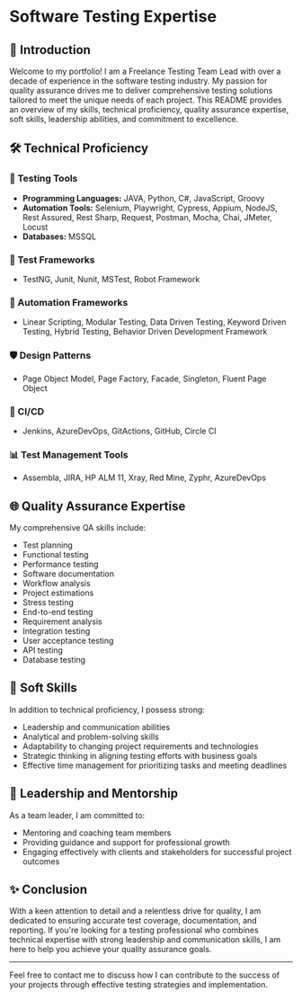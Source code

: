 # Software Testing Expertise

## 🌟 Introduction
Welcome to my portfolio! I am a Freelance Testing Team Lead with over a decade of experience in the software testing industry. My passion for quality assurance drives me to deliver comprehensive testing solutions tailored to meet the unique needs of each project. This README provides an overview of my skills, technical proficiency, quality assurance expertise, soft skills, leadership abilities, and commitment to excellence.

## 🛠️ Technical Proficiency
### 🧰 Testing Tools
- **Programming Languages:** JAVA, Python, C#, JavaScript, Groovy
- **Automation Tools:** Selenium, Playwright, Cypress, Appium, NodeJS, Rest Assured, Rest Sharp, Request, Postman, Mocha, Chai, JMeter, Locust
- **Databases:** MSSQL

### 🧪 Test Frameworks
- TestNG, Junit, Nunit, MSTest, Robot Framework

### 🤖 Automation Frameworks
- Linear Scripting, Modular Testing, Data Driven Testing, Keyword Driven Testing, Hybrid Testing, Behavior Driven Development Framework

### 🛡️ Design Patterns
- Page Object Model, Page Factory, Facade, Singleton, Fluent Page Object

### 🔄 CI/CD
- Jenkins, AzureDevOps, GitActions, GitHub, Circle CI

### 📊 Test Management Tools
- Assembla, JIRA, HP ALM 11, Xray, Red Mine, Zyphr, AzureDevOps

## 🌐 Quality Assurance Expertise
My comprehensive QA skills include:
- Test planning
- Functional testing
- Performance testing
- Software documentation
- Workflow analysis
- Project estimations
- Stress testing
- End-to-end testing
- Requirement analysis
- Integration testing
- User acceptance testing
- API testing
- Database testing

## 🤝 Soft Skills
In addition to technical proficiency, I possess strong:
- Leadership and communication abilities
- Analytical and problem-solving skills
- Adaptability to changing project requirements and technologies
- Strategic thinking in aligning testing efforts with business goals
- Effective time management for prioritizing tasks and meeting deadlines

## 🌟 Leadership and Mentorship
As a team leader, I am committed to:
- Mentoring and coaching team members
- Providing guidance and support for professional growth
- Engaging effectively with clients and stakeholders for successful project outcomes

## ✨ Conclusion
With a keen attention to detail and a relentless drive for quality, I am dedicated to ensuring accurate test coverage, documentation, and reporting. If you're looking for a testing professional who combines technical expertise with strong leadership and communication skills, I am here to help you achieve your quality assurance goals.

---

Feel free to contact me to discuss how I can contribute to the success of your projects through effective testing strategies and implementation.

